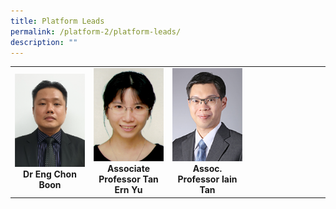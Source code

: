 ```yaml
---
title: Platform Leads
permalink: /platform-2/platform-leads/
description: ""
---
```

<table>
	<tbody>
		<tr>
			<td width="25%">
				<a href="/leaders/dr-eng-chon-boon/">
					<img style="width:200px" src="/images/Leaders/dr-eng-chon-boon.png">
				</a>
				<div align="center"><b>Dr Eng Chon Boon</b></div>
			</td>
			<td width="25%">
				<a href="/leaders/assoc-prof-tan-ern-yu/">
					<img src="/images/Leaders/tan-ern-yu.png">
				</a>
				<div align="center"><b>Associate Professor Tan Ern Yu</b></div>
			</td>
			<td width="25%">
				<a href="/leaders/assoc-prof-iain-tan/">
					<img src="/images/Leaders/assoc-prof-tan-bee-huat.png">
				</a>
				<div align="center"><b>Assoc. Professor Iain Tan</b></div>
			</td>
			<td>
			</td>
		</tr>
	</tbody>
</table>